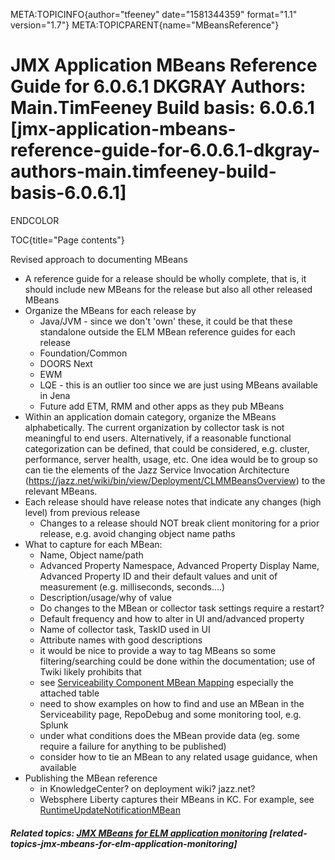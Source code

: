 META:TOPICINFO{author="tfeeney" date="1581344359" format="1.1"
version="1.7"} META:TOPICPARENT{name="MBeansReference"}

# JMX Application MBeans Reference Guide for 6.0.6.1 DKGRAY Authors: Main.TimFeeney Build basis: 6.0.6.1 [jmx-application-mbeans-reference-guide-for-6.0.6.1-dkgray-authors-main.timfeeney-build-basis-6.0.6.1]

ENDCOLOR

TOC{title="Page contents"}

Revised approach to documenting MBeans

-   A reference guide for a release should be wholly complete, that is,
    it should include new MBeans for the release but also all other
    released MBeans
-   Organize the MBeans for each release by
    -   Java/JVM - since we don't 'own' these, it could be that these
        standalone outside the ELM MBean reference guides for each
        release
    -   Foundation/Common
    -   DOORS Next
    -   EWM
    -   LQE - this is an outlier too since we are just using MBeans
        available in Jena
    -   Future add ETM, RMM and other apps as they pub MBeans
-   Within an application domain category, organize the MBeans
    alphabetically. The current organization by collector task is not
    meaningful to end users. Alternatively, if a reasonable functional
    categorization can be defined, that could be considered, e.g.
    cluster, performance, server health, usage, etc. One idea would be
    to group so can tie the elements of the Jazz Service Invocation
    Architecture
    (<https://jazz.net/wiki/bin/view/Deployment/CLMMBeansOverview>) to
    the relevant MBeans.
-   Each release should have release notes that indicate any changes
    (high level) from previous release
    -   Changes to a release should NOT break client monitoring for a
        prior release, e.g. avoid changing object name paths
-   What to capture for each MBean:
    -   Name, Object name/path
    -   Advanced Property Namespace, Advanced Property Display Name,
        Advanced Property ID and their default values and unit of
        measurement (e.g. milliseconds, seconds....)
    -   Description/usage/why of value
    -   Do changes to the MBean or collector task settings require a
        restart?
    -   Default frequency and how to alter in UI and/advanced property
    -   Name of collector task, TaskID used in UI
    -   Attribute names with good descriptions
    -   it would be nice to provide a way to tag MBeans so some
        filtering/searching could be done within the documentation; use
        of Twiki likely prohibits that
    -   see [Serviceability Component MBean
        Mapping](CLM606ServiceabilityComponentMBeanMapping) especially
        the attached table
    -   need to show examples on how to find and use an MBean in the
        Serviceability page, RepoDebug and some monitoring tool, e.g.
        Splunk
    -   under what conditions does the MBean provide data (eg. some
        require a failure for anything to be published)
    -   consider how to tie an MBean to any related usage guidance, when
        available
-   Publishing the MBean reference
    -   in KnowledgeCenter? on deployment wiki? jazz.net?
    -   Websphere Liberty captures their MBeans in KC. For example, see
        [RuntimeUpdateNotificationMBean](https://www.ibm.com/support/knowledgecenter/SSEQTP_liberty/com.ibm.websphere.javadoc.liberty.doc/com.ibm.websphere.appserver.api.basics_1.3-javadoc/com/ibm/websphere/runtime/update/RuntimeUpdateNotificationMBean.html?view=embed)

##### Related topics: [JMX MBeans for ELM application monitoring](JMXMBeans) [related-topics-jmx-mbeans-for-elm-application-monitoring]
